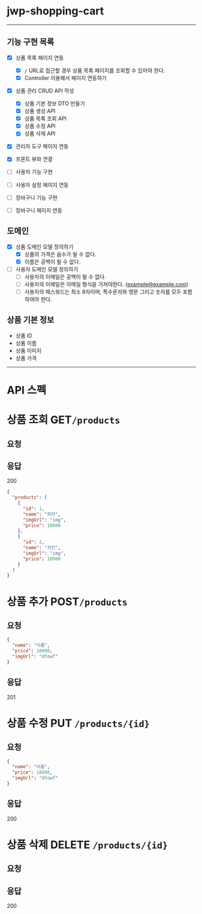 # jwp-shopping-cart

---

## 기능 구현 목록

- [x] 상품 목록 페이지 연동
    - [x] `/` URL로 접근할 경우 상품 목록 페이지를 조회할 수 있어야 한다.
    - [x] Controller 이용해서 페이지 연동하기
- [x] 상품 관리 CRUD API 작성
    - [x] 상품 기본 정보 DTO 만들기
    - [x] 상품 생성 API
    - [x] 상품 목록 조회 API
    - [x] 상품 수정 API
    - [x] 상품 삭제 API
- [x] 관리자 도구 페이지 연동
- [x] 프론트 뷰와 연결

- [ ] 사용자 기능 구현
- [ ] 사용자 설정 페이지 연동
- [ ] 장바구니 기능 구현
- [ ] 장바구니 페이지 연동

## 도메인

- [x] 상품 도메인 모델 정의하기
    - [x] 상품의 가격은 음수가 될 수 없다.
    - [x] 이름은 공백이 될 수 없다.

- [ ] 사용자 도메인 모델 정의하기
  - [ ] 사용자의 이메일은 공백이 될 수 없다.
  - [ ] 사용자의 이메일은 이메일 형식을 가져야한다. (example@example.com)
  - [ ] 사용자의 패스워드는 최소 8자이며, 특수문자와 영문 그리고 숫자를 모두 포함하여야 한다.

## 상품 기본 정보

- 상품 ID
- 상품 이름
- 상품 이미지
- 상품 가격

---

# API 스펙

# 상품 조회 GET`/products`

## 요청

## 응답
200

```json
{
  "products": [
    {
      "id": 1,
      "name": "피자",
      "imgUrl": "img",
      "price": 10000
    },
    {
      "id": 2,
      "name": "치킨",
      "imgUrl": "img",
      "price": 10000
    }
  ]
}
```

# 상품 추가  POST`/products`

## 요청

```json
{
  "name": "이름",
  "price": 10000,
  "imgUrl": "dfowf"
}
```

## 응답

201

# 상품 수정 PUT `/products/{id}`

## 요청

```json
{
  "name": "이름",
  "price": 10000,
  "imgUrl": "dfowf"
}
```

## 응답

200

# 상품 삭제 DELETE `/products/{id}`

## 요청


## 응답

200
